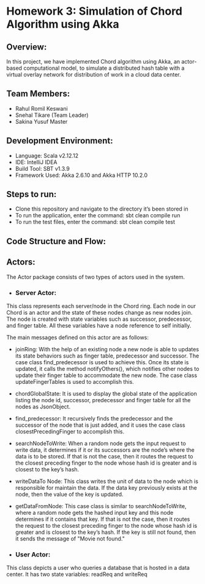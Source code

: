 # Homework 3: Simulation of Chord Algorithm using Akka
## Overview: 
In this project, we have implemented Chord algorithm using Akka, an actor-based computational model, to simulate a distributed hash table with a virtual overlay network for distribution of work in a cloud data center.

## Team Members:
* Rahul Romil Keswani
* Snehal Tikare (Team Leader)
* Sakina Yusuf Master

## Development Environment:
* Language: Scala v2.12.12
* IDE: IntelliJ IDEA
* Build Tool: SBT v1.3.9
* Framework Used: Akka 2.6.10 and Akka HTTP 10.2.0

## Steps to run:
* Clone this repository and navigate to the directory it’s been stored in
* To run the application, enter the command: sbt clean compile run 
* To run the test files, enter the command: sbt clean compile test

## Code Structure and Flow:
## Actors:  
The Actor package consists of two types of actors used in the system.
* ### Server Actor: 
This class represents each server/node in the Chord ring. Each node in our Chord is an actor and the state of these nodes change as new nodes join. The node is created with state variables such as successor, predecessor, and finger table. All these variables have a node reference to self initially. 

The main messages defined on this actor are as follows:
* joinRing: With the help of an existing node a new node is able to updates its state behaviors such as finger table, predecessor and successor. The case class find_predecessor is used to achieve this. Once its state is updated, it calls the method notifyOthers(), which notifies other nodes to update their finger table to accommodate the new node. The case class updateFingerTables is used to accomplish this. 

* chordGlobalState: It is used to display the global state of the application listing the node id, successor, predecessor and finger table for all the nodes as JsonObject.

* find_predecessor: It recursively finds the predecessor and the successor of the node that is just added, and it uses the case class closestPrecedingFinger to accomplish this.

* searchNodeToWrite: When a random node gets the input request to write data, it determines if it or its successors are the node’s where the data is to be stored. If that is not the case, then it routes the request to the closest preceding finger to the node whose hash id is greater and is closest to the key’s hash.

* writeDataTo Node: This class writes the unit of data to the node which is responsible for maintain the data. If the data key previously exists at the node, then the value of the key is updated.

* getDataFromNode: This case class is similar to searchNodeToWrite, where a random node gets the hashed input key and this node determines if it contains that key. If that is not the case, then it routes the request to the closest preceding finger to the node whose hash id is greater and is closest to the key’s hash. If the key is still not found, then it sends the message of "Movie not found."

* ### User Actor: 
This class depicts a user who queries a database that is hosted in a data center. It has two state variables: readReq and writeReq


